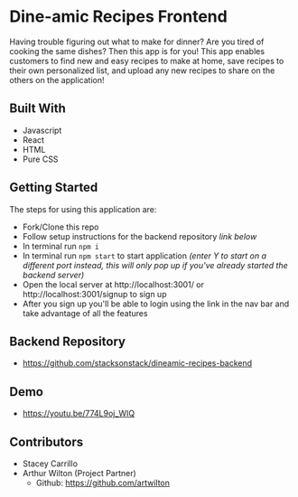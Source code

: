 # Dine-amic Recipes Frontend
Having trouble figuring out what to make for dinner? Are you tired of cooking the same dishes? Then this app is for you! This app enables customers to find new and easy recipes to make at home, save recipes to their own personalized list, and upload any new recipes to share on the others on the application!

## Built With
- Javascript
- React 
- HTML
- Pure CSS


## Getting Started
The steps for using this application are: 
- Fork/Clone this repo
- Follow setup instructions for the backend repository *link below*
- In terminal run `npm i`
- In terminal run `npm start` to start application *(enter Y to start on a different port instead, this will only pop up if you've already started the backend server)*
- Open the local server at http://localhost:3001/ or http://localhost:3001/signup to sign up
- After you sign up you'll be able to login using the link in the nav bar and take advantage of all the features

## Backend Repository
- https://github.com/stacksonstack/dineamic-recipes-backend

## Demo
- https://youtu.be/774L9oj_WIQ

## Contributors
- Stacey Carrillo
- Arthur Wilton (Project Partner)
  - Github: https://github.com/artwilton